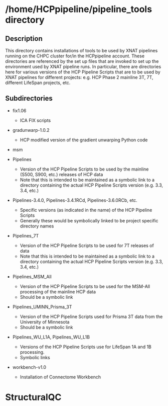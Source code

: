 # /home/HCPpipeline/pipeline_tools directory

## Description

This directory contains installations of tools to be used by XNAT pipelines 
running on the CHPC cluster for/in the HCPpipeline account.  These directories
are referenced by the set up files that are invoked to set up the environment
used by XNAT pipeline runs. In particular, there are directories here for 
various versions of the HCP Pipeline Scripts that are to be used by XNAT 
pipelines for different projects: e.g. HCP Phase 2 mainline 3T, 7T, different
LifeSpan projects, etc.

## Subdirectories

* fix1.06

  - ICA FIX scripts

* gradunwarp-1.0.2

  - HCP modified version of the gradient unwarping Python code

* msm

* Pipelines

  - Version of the HCP Pipeline Scripts to be used by the mainline (S500, S900, 
	etc.) releases of HCP data
  - Note that this is intended to be maintained as a symbolic link to a directory
	containing the actual HCP Pipeline Scripts version (e.g. 3.3, 3.4, etc.)

* Pipelines-3.4.0, Pipelines-3.4.1RCd, Pipelines-3.6.0RCb, etc.

  - Specific versions (as indicated in the name) of the HCP Pipeline Scripts 
  - Generally these would be symbolically linked to be project specific 
	directory names

* Pipelines_7T

  - Version of the HCP Pipeline Scripts to be used for 7T releases of data
  - Note that this is intended to be maintained as a symbolic link to a directory
	containing the actual HCP Pipeline Scripts version (e.g. 3.3, 3.4, etc.)

* Pipelines_MSM_All

  - Version of the HCP Pipeline Scripts to be used for the MSM-All processing
    of the mainline HCP data
  - Should be a symbolic link

* Pipelines_UMINN_Prisma_3T 

  - Version of the HCP Pipeline Scripts used for Prisma 3T data from the 
	University of Minnesota
  - Should be a symbolic link

* Pipelines_WU_L1A, Pipelines_WU_L1B

  - Versions of the HCP Pipeline Scripts use for LifeSpan 1A and 1B processing.
  - Symbolic links

* workbench-v1.0

  - Installation of Connectome Workbench
# StructuralQC
